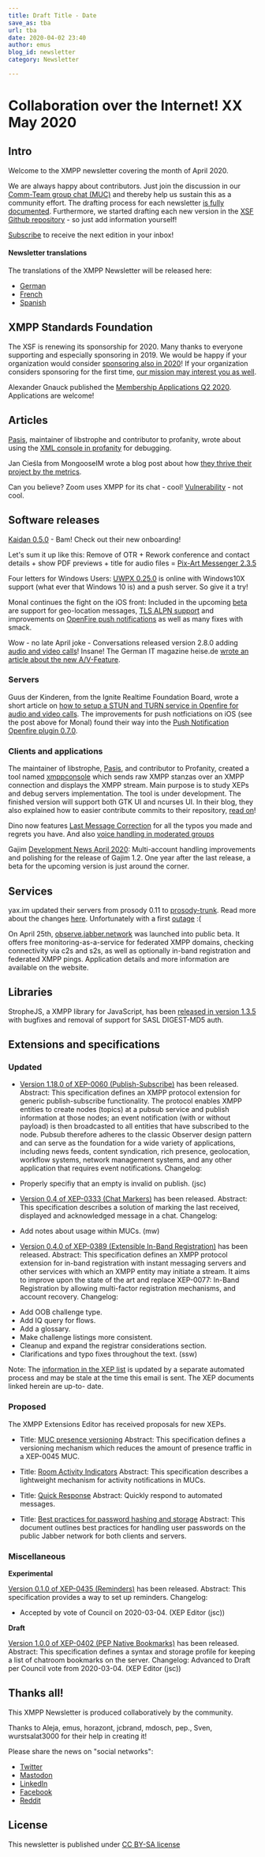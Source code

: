 ```yaml
---
title: Draft Title - Date
save_as: tba
url: tba
date: 2020-04-02 23:40
author: emus
blog_id: newsletter
category: Newsletter

---
```


# Collaboration over the Internet! XX May 2020

## Intro

Welcome to the XMPP newsletter covering the month of April 2020.

We are always happy about contributors. Just join the discussion in our [Comm-Team group chat (MUC)](xmpp:commteam@muc.xmpp.org?join) and thereby help us sustain this as a community effort. The drafting process for each newsletter [is fully documented](https://wiki.xmpp.org/web/News_and_Articles_for_the_next_XMPP_Newsletter).
Furthermore, we started drafting each new version in the [XSF Github repository](https://github.com/xsf/xmpp.org/pulls) - so just add information yourself!

[Subscribe](https://tinyletter.com/xmpp) to receive the next edition in your inbox!


#### Newsletter translations

The translations of the XMPP Newsletter will be released here:

- [German](https://www.jabber.de/)
- [French](https://linuxfr.org/tags/xmpp/public)
- [Spanish](https://www.jabber.de/)


## XMPP Standards Foundation

The XSF is renewing its sponsorship for 2020. Many thanks to everyone supporting and especially sponsoring in 2019. We would be happy if your organization would consider [sponsoring also in 2020](https://mail.jabber.org/pipermail/standards/2020-April/037254.html)! If your organization considers sponsoring for the first time, [our mission may interest you as well](https://xmpp.org/about/xsf/mission).

Alexander Gnauck published the [Membership Applications Q2 2020](https://wiki.xmpp.org/web/Membership_Applications_Q2_2020). Applications are welcome!


## Articles

[Pasis](https://github.com/pasis), maintainer of libstrophe and contributor to profanity, wrote about using the [XML console in profanity](https://profanity-im.github.io/blog/post/xml-console-in-profanity/) for debugging.

Jan Cieśla from MongooseIM wrote a blog post about how [they thrive their project by the metrics](https://www.erlang-solutions.com/blog/how-data-drives-mongooseim.html).

Can you believe? Zoom uses XMPP for its chat - cool! [Vulnerability](https://blog.talosintelligence.com/2020/04/zoom-user-enumeration.html) - not cool.

## Software releases

[Kaidan 0.5.0](https://www.kaidan.im/2020/04/06/kaidan-0.5.0/) - Bam! Check out their new onboarding!

Let's sum it up like this: Remove of OTR + Rework conference and contact details + show PDF previews + title for audio files = [Pix-Art Messenger 2.3.5](https://github.com/kriztan/Pix-Art-Messenger/blob/master/CHANGELOG.md)

Four letters for Windows Users: [UWPX 0.25.0](https://github.com/UWPX/UWPX-Client/releases/tag/v.0.25.0.0) is online with Windows10X support (what ever that Windows 10 is) and a push server. So give it a try!

Monal continues the fight on the iOS front: Included in the upcoming [beta](https://monal.im/blog/4-6-betas/) are support for geo-location messages, [TLS ALPN support](https://github.com/anurodhp/Monal/issues/206) and improvements on [OpenFire push notifications](https://github.com/anurodhp/Monal/issues/354) as well as many fixes with smack.

Wow - no late April joke - Conversations released version 2.8.0 adding [audio and video calls](https://twitter.com/iNPUTmice/status/1254662039592742913)! Insane! The German IT magazine heise.de [wrote an article about the new A/V-Feature](https://www.heise.de/newsticker/meldung/Conversations-Open-Source-Messenger-mit-Audio-und-Videoanruf-4711187.html).


### Servers

Guus der Kinderen, from the Ignite Realtime Foundation Board, wrote a short article on [how to setup a STUN and TURN service in Openfire for audio and video calls](https://discourse.igniterealtime.org/t/preparing-openfire-for-audio-video-calls-with-conversations/87828). The improvements for push notficiations on iOS (see the post above for Monal) found their way into the [Push Notification Openfire plugin 0.7.0](https://discourse.igniterealtime.org/t/push-notification-openfire-plugin-0-7-0-released/87855).

### Clients and applications

The maintainer of libstrophe, [Pasis](https://github.com/pasis), and contributor to Profanity, created a tool named [xmppconsole](https://github.com/pasis/xmppconsole) which sends raw XMPP stanzas over an XMPP connection and displays the XMPP stream. Main purpose is to study XEPs and debug servers implementation.
The tool is under development. The finished version will support both GTK UI and ncurses UI. In their blog, they also explained how to easier contribute commits to their repository, [read on](https://profanity-im.github.io/blog/post/contributing-a-patch-via-github/)!

Dino now features [Last Message Correction](https://github.com/dino/dino/commit/871ff33ac79f3d17b0260b8bfcd27780038edd6d) for all the typos you made and regrets you have. And also [voice handling in moderated groups](https://github.com/dino/dino/commit/2631a9bdbaf9a40f329f05c55c6e2ea38efeb10c)

Gajim [Development News April 2020](https://gajim.org/post/2020-04-28-development-news-april/): Multi-account handling improvements and polishing for the release of Gajim 1.2. One year after the last release, a beta for the upcoming version is just around the corner.

## Services

yax.im updated their servers from prosody 0.11 to [prosody-trunk](https://hg.prosody.im/trunk/file/d0e6d5bc7ea2/CHANGES). Read more about the changes [here](https://yaxim.org/blog/2020/04/23/new-prosody-on-yax-dot-im/). Unfortunately with a first [outage](https://yaxim.org/blog/2020/04/27/multi-day-message-archive-outage/) :(

On April 25th, [observe.jabber.network](https://observe.jabber.network) was launched into public beta. It offers free monitoring-as-a-service for federated XMPP domains, checking connectivity via c2s and s2s, as well as optionally in-band registration and federated XMPP pings. Application details and more information are available on the website.

## Libraries

StropheJS, a XMPP library for JavaScript, has been [released in version 1.3.5](https://github.com/strophe/strophejs/releases/tag/v1.3.5) with bugfixes and removal of support for SASL DIGEST-MD5 auth.


## Extensions and specifications


### Updated

- [Version 1.18.0 of XEP-0060 (Publish-Subscribe)](https://xmpp.org/extensions/xep-0060.html) has been released.
Abstract:
This specification defines an XMPP protocol extension for generic publish-subscribe functionality. The protocol enables XMPP entities to create nodes (topics) at a pubsub service and publish information at those nodes; an event notification (with or without payload) is then broadcasted to all entities that have subscribed to the node. Pubsub 
therefore adheres to the classic Observer design pattern and can serve as the foundation for a wide variety of applications, including news feeds, content syndication, rich presence, geolocation, workflow systems, network management systems, and any other application that requires event notifications.
Changelog: 
* Properly specifiy that an empty <item/> is invalid on publish. (jsc)

- [Version 0.4 of XEP-0333 (Chat Markers)](https://xmpp.org/extensions/xep-0333.html) has been released.
Abstract:
This specification describes a solution of marking the last received, displayed and acknowledged message in a chat.
Changelog:
* Add notes about usage within MUCs. (mw)

- [Version 0.4.0 of XEP-0389 (Extensible In-Band Registration)](https://xmpp.org/extensions/xep-0389.html) has been released.
Abstract:
This specification defines an XMPP protocol extension for in-band  registration with instant messaging servers and other services with which an XMPP entity may initiate a stream. It aims to improve upon the  state of the art and replace XEP-0077: In-Band Registration by allowing multi-factor registration mechanisms, and account recovery.
Changelog:
* Add OOB challenge type.
* Add IQ query for flows.
* Add a glossary.
* Make challenge listings more consistent.
* Cleanup and expand the registrar considerations section.
* Clarifications and typo fixes throughout the text. (ssw)

Note: The [information in the XEP list](https://xmpp.org/extensions/)
is updated by a separate automated process and may be stale at the
time this email is sent. The XEP documents linked herein are up-to-
date.

### Proposed

The XMPP Extensions Editor has received proposals for new XEPs.

- Title: [MUC presence versioning](https://xmpp.org/extensions/inbox/muc-presence-versioning.html)
Abstract: This specification defines a versioning mechanism which reduces the amount of presence traffic in a XEP-0045 MUC.

- Title: [Room Activity Indicators](https://xmpp.org/extensions/inbox/room-activity-indicators.html)
Abstract: This specification describes a lightweight mechanism for activity notifications in MUCs.

- Title: [Quick Response](https://xmpp.org/extensions/inbox/quick-response.html)
Abstract: Quickly respond to automated messages.

- Title: [Best practices for password hashing and storage](https://xmpp.org/extensions/inbox/password-storage.html)
Abstract: This document outlines best practices for handling user 
passwords on the public Jabber network for both clients and servers.

### Miscellaneous

**Experimental**

[Version 0.1.0 of XEP-0435 (Reminders)](https://xmpp.org/extensions/xep-0435.html) has been released.
Abstract: 
This specification provides a way to set up reminders.
Changelog:
* Accepted by vote of Council on 2020-03-04. (XEP Editor (jsc))


**Draft**

[Version 1.0.0 of XEP-0402 (PEP Native Bookmarks)](https://xmpp.org/extensions/xep-0402.html) has been released.
Abstract: This specification defines a syntax and storage profile for keeping a
list of chatroom bookmarks on the server.
Changelog: Advanced to Draft per Council vote from 2020-03-04. (XEP Editor (jsc))


## Thanks all!

This XMPP Newsletter is produced collaboratively by the community.

Thanks to Aleja, emus, horazont, jcbrand, mdosch, pep., Sven, wurstsalat3000 for their help in creating it!

Please share the news on "social networks":

* [Twitter](https://twitter.com/xmpp)
* [Mastodon](https://fosstodon.org/@xmpp/)
* [LinkedIn](https://www.linkedin.com/company/xmpp-standards-foundation/)
* [Facebook](https://www.facebook.com/jabber/)
* [Reddit](https://www.reddit.com/r/xmpp/)


## License

This newsletter is published under [CC BY-SA license](https://creativecommons.org/licenses/by-sa/4.0/)
